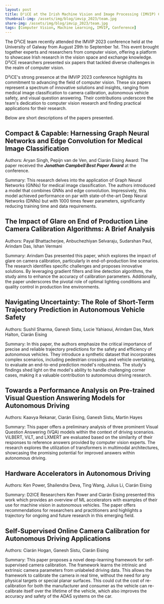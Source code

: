 ```yaml
---
layout: post
title: D²iCE at the Irish Machine Vision and Image Processing (IMVIP) Conference
thumbnail-img: /assets/img/blog/imvip_2023/team.jpg
share-img: /assets/img/blog/imvip_2023/team.jpg
tags: [Computer Vision, Machine Learning, IMVIP, Conference]
---
```


The D²iCE team recently attended the IMVIP 2023 conference held at the University of Galway from August 29th to September 1st. This event brought together experts and researchers from computer vision, offering a platform to showcase Irish research in the vision space and exchange knowledge. D²iCE researchers presented six papers that tackled diverse challenges in the realm of computer vision.

D²iCE's strong presence at the IMVIP 2023 conference highlights its commitment to advancing the field of computer vision. These six papers represent a spectrum of innovative solutions and insights, ranging from medical image classification to camera calibration, autonomous vehicle safety, and visual question answering. Their contributions underscore the team's dedication to computer vision research and finding practical applications for their research.

Below are short descriptions of the papers presented.

## Compact & Capable: Harnessing Graph Neural Networks and Edge Convolution for Medical Image Classification
Authors: Aryan Singh, Pepijn van de Ven, and Ciarán Eising
Award: The paper received the **_Jonathan Campbell Best Paper Award_** at the conference.

Summary: This research delves into the application of Graph Neural Networks (GNNs) for medical image classification. The authors introduced a model that combines GNNs and edge convolution. Impressively, this model achieved performance on par with state-of-the-art Deep Neural Networks (DNNs) but with 1000 times fewer parameters, significantly reducing training time and data requirements.

## The Impact of Glare on End of Production Line Camera Calibration Algorithms: A Brief Analysis
Authors: Payal Bhattacherjee, Anbuchezhiyan Selvaraju, Sudarshan Paul, Arindam Das, Ishan Vermani

Summary: Arindam Das presented this paper, which explores the impact of glare on camera calibration, particularly in end-of-production line scenarios. The research identifies specific challenges and proposes innovative solutions. By leveraging gradient filters and line detection algorithms, the study aims to enhance the accuracy of calibration parameters. Additionally, the paper underscores the pivotal role of optimal lighting conditions and quality control in production line environments.

## Navigating Uncertainty: The Role of Short-Term Trajectory Prediction in Autonomous Vehicle Safety
Authors: Sushil Sharma, Ganesh Sistu, Lucie Yahiaoui, Arindam Das, Mark Halton, Ciarán Eising

Summary: In this paper, the authors emphasize the critical importance of precise and reliable trajectory predictions for the safety and efficiency of autonomous vehicles. They introduce a synthetic dataset that incorporates complex scenarios, including pedestrian crossings and vehicle overtaking, to evaluate an end-to-end prediction model's robustness. The study's findings shed light on the model's ability to handle challenging corner cases, making it a valuable contribution to autonomous driving research.

## Towards a Performance Analysis on Pre-trained Visual Question Answering Models for Autonomous Driving
Authors: Kaavya Rekanar, Ciarán Eising, Ganesh Sistu, Martin Hayes

Summary: This paper offers a preliminary analysis of three prominent Visual Question Answering (VQA) models within the context of driving scenarios. ViLBERT, ViLT, and LXMERT are evaluated based on the similarity of their responses to reference answers provided by computer vision experts. The research explores the utilization of transformers in multimodal architectures, showcasing the promising potential for improved answers within autonomous driving.

## Hardware Accelerators in Autonomous Driving
Authors: Ken Power, Shailendra Deva, Ting Wang, Julius Li, Ciarán Eising

Summary: D2ICE Researchers Ken Power and Ciarán Eising presented this work which provides an overview of ML accelerators with examples of their use for machine vision in autonomous vehicles. The paper offers recommendations for researchers and practitioners and highlights a trajectory for ongoing and future research in this emerging field.

## Self-Supervised Online Camera Calibration for Autonomous Driving Applications
Authors: Ciarán Hogan, Ganesh Sistu, Ciarán Eising

Summary: This paper proposes a novel deep-learning framework for self-supervised camera calibration. The framework learns the intrinsic and extrinsic camera parameters from unlabeled driving data. This allows the framework to calibrate the camera in real time, without the need for any physical targets or special planar surfaces. This could cut the cost of re-calibration for both the manufacturer and consumer as the vehicle can re-calibrate itself over the lifetime of the vehicle, which also improves the accuracy and safety of the ADAS systems on the car.
